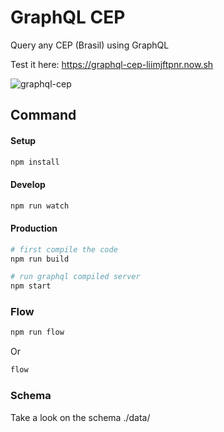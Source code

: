 # GraphQL CEP

Query any CEP (Brasil) using GraphQL

Test it here: https://graphql-cep-liimjftpnr.now.sh

![graphql-cep](./sreenshot/graphql-cep.png)

## Command

#### Setup
```bash
npm install
```
#### Develop
```bash
npm run watch
```

#### Production
```bash
# first compile the code
npm run build

# run graphql compiled server
npm start
```

### Flow
```bash
npm run flow
```

Or
```bash
flow
```

### Schema
Take a look on the schema
./data/
